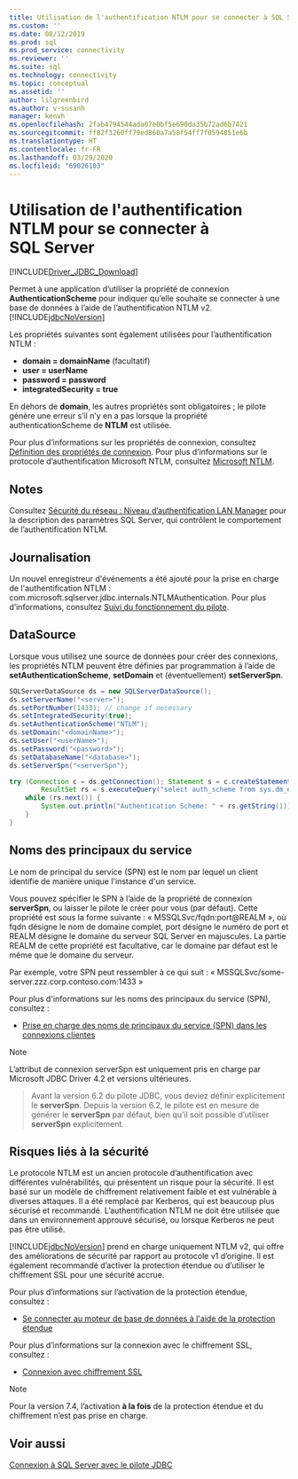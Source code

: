 ```yaml
---
title: Utilisation de l'authentification NTLM pour se connecter à SQL Server | Microsoft Docs
ms.custom: ''
ms.date: 08/12/2019
ms.prod: sql
ms.prod_service: connectivity
ms.reviewer: ''
ms.suite: sql
ms.technology: connectivity
ms.topic: conceptual
ms.assetid: ''
author: lilgreenbird
ms.author: v-susanh
manager: kenvh
ms.openlocfilehash: 2fab4794544ada07e0bf5e690da35b72ad6b7421
ms.sourcegitcommit: ff82f3260ff79ed860a7a58f54ff7f0594851e6b
ms.translationtype: HT
ms.contentlocale: fr-FR
ms.lasthandoff: 03/29/2020
ms.locfileid: "69026103"
---
```

# <a name="using-ntlm-authentication-to-connect-to-sql-server"></a>Utilisation de l'authentification NTLM pour se connecter à SQL Server

[!INCLUDE[Driver_JDBC_Download](../../includes/driver_jdbc_download.md)]

Permet à une application d’utiliser la propriété de connexion **AuthenticationScheme** pour indiquer qu’elle souhaite se connecter à une base de données à l’aide de l’authentification NTLM v2. [!INCLUDE[jdbcNoVersion](../../includes/jdbcnoversion_md.md)] 

Les propriétés suivantes sont également utilisées pour l’authentification NTLM :

- **domain = domainName** (facultatif)
- **user = userName**
- **password = password**
- **integratedSecurity = true**

En dehors de **domain**, les autres propriétés sont obligatoires ; le pilote génère une erreur s’il n’y en a pas lorsque la propriété authenticationScheme de **NTLM** est utilisée. 

Pour plus d’informations sur les propriétés de connexion, consultez [Définition des propriétés de connexion](../../connect/jdbc/setting-the-connection-properties.md). Pour plus d’informations sur le protocole d’authentification Microsoft NTLM, consultez [Microsoft NTLM](https://docs.microsoft.com/windows/desktop/SecAuthN/microsoft-ntlm).

## <a name="remarks"></a>Notes

Consultez [Sécurité du réseau : Niveau d’authentification LAN Manager](https://docs.microsoft.com/windows/security/threat-protection/security-policy-settings/network-security-lan-manager-authentication-level) pour la description des paramètres SQL Server, qui contrôlent le comportement de l’authentification NTLM. 

## <a name="logging"></a>Journalisation

Un nouvel enregistreur d'événements a été ajouté pour la prise en charge de l'authentification NTLM : com.microsoft.sqlserver.jdbc.internals.NTLMAuthentication. Pour plus d’informations, consultez [Suivi du fonctionnement du pilote](../../connect/jdbc/tracing-driver-operation.md).

## <a name="datasource"></a>DataSource

Lorsque vous utilisez une source de données pour créer des connexions, les propriétés NTLM peuvent être définies par programmation à l’aide de **setAuthenticationScheme**, **setDomain** et (éventuellement) **setServerSpn**.

```java
SQLServerDataSource ds = new SQLServerDataSource();
ds.setServerName("<server>");
ds.setPortNumber(1433); // change if necessary
ds.setIntegratedSecurity(true);
ds.setAuthenticationScheme("NTLM");
ds.setDomain("<domainName>");
ds.setUser("<userName>");
ds.setPassword("<password>");
ds.setDatabaseName("<database>");
ds.setServerSpn("<serverSpn");

try (Connection c = ds.getConnection(); Statement s = c.createStatement();
        ResultSet rs = s.executeQuery("select auth_scheme from sys.dm_exec_connections where session_id=@@spid")) {
    while (rs.next()) {
        System.out.println("Authentication Scheme: " + rs.getString(1));
    }
}
```

## <a name="service-principal-names"></a>Noms des principaux du service

Le nom de principal du service (SPN) est le nom par lequel un client identifie de manière unique l'instance d'un service.

Vous pouvez spécifier le SPN à l’aide de la propriété de connexion **serverSpn**, ou laisser le pilote le créer pour vous (par défaut). Cette propriété est sous la forme suivante : « MSSQLSvc/fqdn:port\@REALM », où fqdn désigne le nom de domaine complet, port désigne le numéro de port et REALM désigne le domaine du serveur SQL Server en majuscules. La partie REALM de cette propriété est facultative, car le domaine par défaut est le même que le domaine du serveur.

Par exemple, votre SPN peut ressembler à ce qui suit : « MSSQLSvc/some-server.zzz.corp.contoso.com:1433 »

Pour plus d'informations sur les noms des principaux du service (SPN), consultez :

- [Prise en charge des noms de principaux du service (SPN) dans les connexions clientes](https://docs.microsoft.com/sql/relational-databases/native-client/features/service-principal-name-spn-support-in-client-connections?view=sql-server-2017)

> [!NOTE]  
> L’attribut de connexion serverSpn est uniquement pris en charge par Microsoft JDBC Driver 4.2 et versions ultérieures.

> Avant la version 6.2 du pilote JDBC, vous deviez définir explicitement le **serverSpn**. Depuis la version 6.2, le pilote est en mesure de générer le **serverSpn** par défaut, bien qu’il soit possible d’utiliser **serverSpn** explicitement.

## <a name="security-risks"></a>Risques liés à la sécurité

Le protocole NTLM est un ancien protocole d’authentification avec différentes vulnérabilités, qui présentent un risque pour la sécurité. Il est basé sur un modèle de chiffrement relativement faible et est vulnérable à diverses attaques. Il a été remplacé par Kerberos, qui est beaucoup plus sécurisé et recommandé. L’authentification NTLM ne doit être utilisée que dans un environnement approuvé sécurisé, ou lorsque Kerberos ne peut pas être utilisé.

[!INCLUDE[jdbcNoVersion](../../includes/jdbcnoversion_md.md)] prend en charge uniquement NTLM v2, qui offre des améliorations de sécurité par rapport au protocole v1 d’origine. Il est également recommandé d’activer la protection étendue ou d’utiliser le chiffrement SSL pour une sécurité accrue. 

Pour plus d’informations sur l’activation de la protection étendue, consultez :

- [Se connecter au moteur de base de données à l'aide de la protection étendue](../../database-engine/configure-windows/connect-to-the-database-engine-using-extended-protection.md)

Pour plus d’informations sur la connexion avec le chiffrement SSL, consultez :

- [Connexion avec chiffrement SSL](../../connect/jdbc/connecting-with-ssl-encryption.md)

> [!NOTE]
> Pour la version 7.4, l’activation **à la fois** de la protection étendue et du chiffrement n’est pas prise en charge.

## <a name="see-also"></a>Voir aussi

[Connexion à SQL Server avec le pilote JDBC](../../connect/jdbc/connecting-to-sql-server-with-the-jdbc-driver.md)
